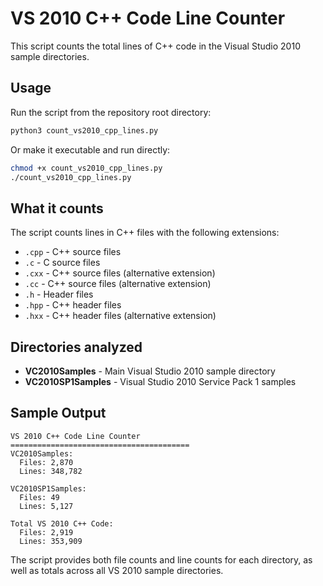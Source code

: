 # VS 2010 C++ Code Line Counter

This script counts the total lines of C++ code in the Visual Studio 2010 sample directories.

## Usage

Run the script from the repository root directory:

```bash
python3 count_vs2010_cpp_lines.py
```

Or make it executable and run directly:

```bash
chmod +x count_vs2010_cpp_lines.py
./count_vs2010_cpp_lines.py
```

## What it counts

The script counts lines in C++ files with the following extensions:
- `.cpp` - C++ source files
- `.c` - C source files  
- `.cxx` - C++ source files (alternative extension)
- `.cc` - C++ source files (alternative extension)
- `.h` - Header files
- `.hpp` - C++ header files
- `.hxx` - C++ header files (alternative extension)

## Directories analyzed

- **VC2010Samples** - Main Visual Studio 2010 sample directory
- **VC2010SP1Samples** - Visual Studio 2010 Service Pack 1 samples

## Sample Output

```
VS 2010 C++ Code Line Counter
========================================
VC2010Samples:
  Files: 2,870
  Lines: 348,782

VC2010SP1Samples:
  Files: 49
  Lines: 5,127

Total VS 2010 C++ Code:
  Files: 2,919
  Lines: 353,909
```

The script provides both file counts and line counts for each directory, as well as totals across all VS 2010 sample directories.